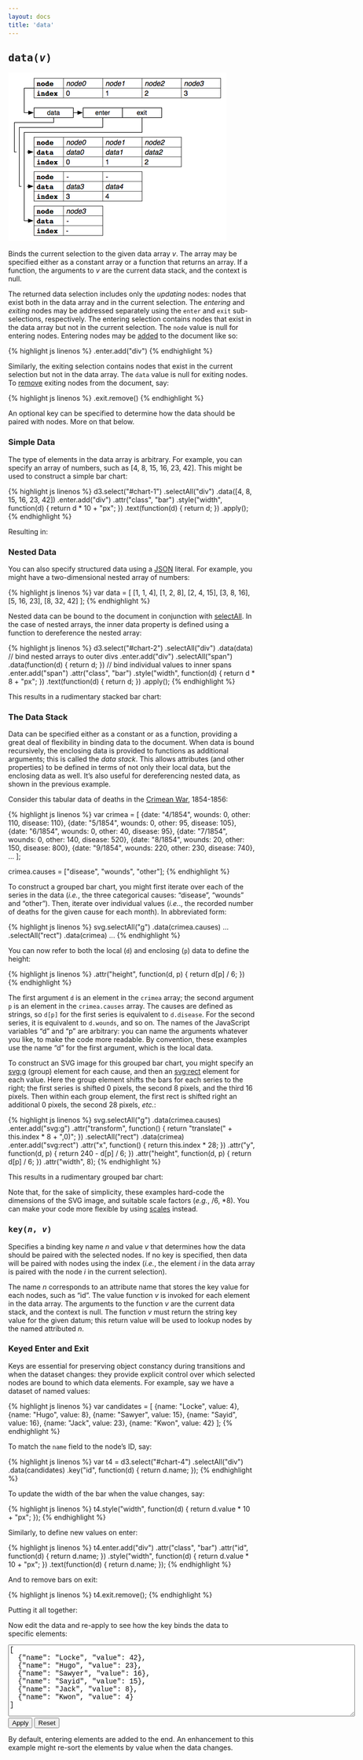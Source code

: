 ```yaml
---
layout: docs
title: 'data'
---
```


## <tt>data(<i>v</i>)</tt>

![data](data.png)

Binds the current selection to the given data array *v*. The array may be
specified either as a constant array or a function that returns an array. If a
function, the arguments to *v* are the current data stack, and the context is
null.

The returned data selection includes only the *updating* nodes: nodes that exist
both in the data array and in the current selection. The *entering* and
*exiting* nodes may be addressed separately using the `enter` and `exit`
sub-selections, respectively. The entering selection contains nodes that exist
in the data array but not in the current selection. The `node` value is null for
entering nodes. Entering nodes may be [added](add.html) to the document like so:

{% highlight js linenos %}
.enter.add("div")
{% endhighlight %}

Similarly, the exiting selection contains nodes that exist in the current
selection but not in the data array. The `data` value is null for exiting
nodes. To [remove](remove.html) exiting nodes from the document, say:

{% highlight js linenos %}
.exit.remove()
{% endhighlight %}

An optional key can be specified to determine how the data should be paired with
nodes. More on that below.

### Simple Data

The type of elements in the data array is arbitrary. For example, you can
specify an array of numbers, such as \[4, 8, 15, 16, 23, 42\]. This might be
used to construct a simple bar chart:

{% highlight js linenos %}
d3.select("#chart-1")
  .selectAll("div")
    .data([4, 8, 15, 16, 23, 42])
  .enter.add("div")
    .attr("class", "bar")
    .style("width", function(d) { return d * 10 + "px"; })
    .text(function(d) { return d; })
  .apply();
{% endhighlight %}

Resulting in:

<style type="text/css">
textarea {
  font: 14px Courier;
  width: 700px;
  height: 140px;
}
.bar {
  text-align: right;
  font: 10px sans-serif;
  padding: 4px;
  margin: 0 1px 1px 0;
  color: white;
  background-color: steelblue;
  -webkit-transition: width 500ms ease;
  -moz-transition: width 500ms ease;
}
span.bar{display:inline-block;}
line{stroke:black;}
line,rect{shape-rendering:crispEdges}
.q0{fill:#1f77b4}
.q1{fill:#ff7f0e}
.q2{fill:#2ca02c}
.q3{fill:#d62728}
.q4{fill:#9467bd}
.q5{fill:#8c564b}
.q6{fill:#e377c2}
.q7{fill:#7f7f7f}
.q8{fill:#bcbd22}
.q9{fill:#17becf}
</style>

<div id="chart-1">
</div>

<script type="text/javascript">
d3.select("#chart-1")
  .selectAll("div")
    .data([4, 8, 15, 16, 23, 42])
  .enter.add("div")
    .attr("class", "bar")
    .style("width", function(d) { return d * 10 + "px"; })
    .text(function(d) { return d; })
  .apply();
</script>

### Nested Data

You can also specify structured data using a [JSON](http://json.org/) literal.
For example, you might have a two-dimensional nested array of numbers:

{% highlight js linenos %}
var data = [
  [1, 1, 4],
  [1, 2, 8],
  [2, 4, 15],
  [3, 8, 16],
  [5, 16, 23],
  [8, 32, 42]
];
{% endhighlight %}

Nested data can be bound to the document in conjunction with
[selectAll](selectAll.html). In the case of nested arrays, the inner data
property is defined using a function to dereference the nested array:

{% highlight js linenos %}
d3.select("#chart-2")
  .selectAll("div")
    .data(data) // bind nested arrays to outer divs
  .enter.add("div")
  .selectAll("span")
    .data(function(d) { return d; }) // bind individual values to inner spans
  .enter.add("span")
    .attr("class", "bar")
    .style("width", function(d) { return d * 8 + "px"; })
    .text(function(d) { return d; })
  .apply();
{% endhighlight %}

This results in a rudimentary stacked bar chart:

<div id="chart-2">
</div>

<script type="text/javascript">
var data = [
  [1, 1, 4],
  [1, 2, 8],
  [2, 4, 15],
  [3, 8, 16],
  [5, 16, 23],
  [8, 32, 42]
];

d3.select("#chart-2")
  .selectAll("div")
    .data(data)
  .enter.add("div")
  .selectAll("span")
    .data(function(d) { return d; })
  .enter.add("span")
    .attr("class", "bar")
    .style("opacity", function() { return (3 + this.index) / 5; })
    .style("display", "inline-block")
    .style("width", function(d) { return d * 8 + "px"; })
    .text(function(d) { return d; })
  .apply();
</script>

### The Data Stack

Data can be specified either as a constant or as a function, providing a great
deal of flexibility in binding data to the document. When data is bound
recursively, the enclosing data is provided to functions as additional
arguments; this is called the *data stack*. This allows attributes (and other
properties) to be defined in terms of not only their local data, but the
enclosing data as well. It&rsquo;s also useful for dereferencing nested data, as
shown in the previous example.

Consider this tabular data of deaths in the [Crimean
War](http://en.wikipedia.org/wiki/Crimean_War), 1854-1856:

{% highlight js linenos %}
var crimea = [
  {date: "4/1854", wounds: 0, other: 110, disease: 110},
  {date: "5/1854", wounds: 0, other: 95, disease: 105},
  {date: "6/1854", wounds: 0, other: 40, disease: 95},
  {date: "7/1854", wounds: 0, other: 140, disease: 520},
  {date: "8/1854", wounds: 20, other: 150, disease: 800},
  {date: "9/1854", wounds: 220, other: 230, disease: 740},
  ...
];

crimea.causes = ["disease", "wounds", "other"];
{% endhighlight %}

To construct a grouped bar chart, you might first iterate over each of the
series in the data (*i.e.*, the three categorical causes: &ldquo;disease&rdquo;,
&ldquo;wounds&rdquo; and &ldquo;other&rdquo;). Then, iterate over individual
values (*i.e.*., the recorded number of deaths for the given cause for each
month). In abbreviated form:

{% highlight js linenos %}
svg.selectAll("g")
    .data(crimea.causes)
    ...
  .selectAll("rect")
    .data(crimea)
    ...
{% endhighlight %}

You can now refer to both the local (`d`) and enclosing (`p`) data to define
the height:

{% highlight js linenos %}
.attr("height", function(d, p) { return d[p] / 6; })
{% endhighlight %}

The first argument `d` is an element in the `crimea` array; the second argument
`p` is an element in the `crimea.causes` array. The causes are defined as
strings, so `d[p]` for the first series is equivalent to `d.disease`.  For the
second series, it is equivalent to `d.wounds`, and so on. The names of the
JavaScript variables &ldquo;d&rdquo; and &ldquo;p&rdquo; are arbitrary: you can
name the arguments whatever you like, to make the code more readable. By
convention, these examples use the name &ldquo;d&rdquo; for the first argument,
which is the local data.

To construct an SVG image for this grouped bar chart, you might specify an
[svg:g](http://www.w3.org/TR/SVG/struct.html#GElement) (group) element for each
cause, and then an [svg:rect](http://www.w3.org/TR/SVG/shapes.html#RectElement)
element for each value. Here the group element shifts the bars for each series
to the right; the first series is shifted 0 pixels, the second 8 pixels, and the
third 16 pixels. Then within each group element, the first rect is shifted right
an additional 0 pixels, the second 28 pixels, *etc.*:

{% highlight js linenos %}
svg.selectAll("g")
    .data(crimea.causes)
  .enter.add("svg:g")
    .attr("transform", function() { return "translate(" + this.index * 8 + ",0)"; })
  .selectAll("rect")
    .data(crimea)
  .enter.add("svg:rect")
    .attr("x", function() { return this.index * 28; })
    .attr("y", function(d, p) { return 240 - d[p] / 6; })
    .attr("height", function(d, p) { return d[p] / 6; })
    .attr("width", 8);
{% endhighlight %}

This results in a rudimentary grouped bar chart:

<div id="chart-3">
</div>

<script type="text/javascript" src="crimea.js"> </script>
<script type="text/javascript">
var svg = d3.select("#chart-3")
  .add("svg:svg")
    .attr("height", 240)
    .attr("width", 790);

svg.selectAll("g")
    .data(crimea.causes)
  .enter.add("svg:g")
    .attr("transform", function() { return "translate(" + this.index * 8 + ",0)"; })
    .attr("class", function() { return "q" + this.index; })
  .selectAll("rect")
    .data(crimea)
  .enter.add("svg:rect")
    .attr("x", function() { return this.index * 28; })
    .attr("y", function(d, p) { return 240 - d[p] / 6; })
    .attr("height", function(d, p) { return d[p] / 6; })
    .attr("width", 8);

svg.add("svg:line")
    .attr("x1", 0)
    .attr("y1", 240)
    .attr("x2", 790)
    .attr("y2", 240);

svg.apply();
</script>

Note that, for the sake of simplicity, these examples hard-code the dimensions
of the SVG image, and suitable scale factors (*e.g.*, /6, \*8). You can make
your code more flexible by using [scales](scale.html) instead.

### <tt>key(<i>n</i>, <i>v</i>)</tt>

Specifies a binding key name *n* and value *v* that determines how the data
should be paired with the selected nodes. If no key is specified, then data will
be paired with nodes using the index (*i.e.*, the element *i* in the data array
is paired with the node *i* in the current selection).

The name *n* corresponds to an attribute name that stores the key value for each
nodes, such as &ldquo;id&rdquo;. The value function *v* is invoked for each
element in the data array. The arguments to the function *v* are the current
data stack, and the context is null. The function *v* must return the string key
value for the given datum; this return value will be used to lookup nodes by the
named attributed *n*.

### Keyed Enter and Exit

Keys are essential for preserving object constancy during transitions and when
the dataset changes: they provide explicit control over which selected nodes are
bound to which data elements. For example, say we have a dataset of named
values:

{% highlight js linenos %}
var candidates = [
  {name: "Locke", value: 4},
  {name: "Hugo", value: 8},
  {name: "Sawyer", value: 15},
  {name: "Sayid", value: 16},
  {name: "Jack", value: 23},
  {name: "Kwon", value: 42}
];
{% endhighlight %}

To match the `name` field to the node&rsquo;s ID, say:

{% highlight js linenos %}
var t4 = d3.select("#chart-4")
  .selectAll("div")
    .data(candidates)
    .key("id", function(d) { return d.name; });
{% endhighlight %}

To update the width of the bar when the value changes, say:

{% highlight js linenos %}
t4.style("width", function(d) { return d.value * 10 + "px"; });
{% endhighlight %}

Similarly, to define new values on enter:

{% highlight js linenos %}
t4.enter.add("div")
    .attr("class", "bar")
    .attr("id", function(d) { return d.name; })
    .style("width", function(d) { return d.value * 10 + "px"; })
    .text(function(d) { return d.name; });
{% endhighlight %}

And to remove bars on exit:

{% highlight js linenos %}
t4.exit.remove();
{% endhighlight %}

Putting it all together:

<div id="chart-4">
</div>

<script type="text/javascript">
var candidates = [
  {name: "Locke", value: 4},
  {name: "Hugo", value: 8},
  {name: "Sawyer", value: 15},
  {name: "Sayid", value: 16},
  {name: "Jack", value: 23},
  {name: "Kwon", value: 42}
], _candidates = "[\n  {\"name\": \"Locke\", \"value\": 4},\n  {\"name\": \"Hugo\", \"value\": 8},\n  {\"name\": \"Sawyer\", \"value\": 15},\n  {\"name\": \"Sayid\", \"value\": 16},\n  {\"name\": \"Jack\", \"value\": 23},\n  {\"name\": \"Kwon\", \"value\": 42}\n]";

var t4 = d3.select("#chart-4")
  .selectAll("div")
    .data(function() { return candidates; })
    .key("id", function(d) { return d.name; });

t4.style("width", function(d) { return d.value * 10 + "px"; });

t4.enter.add("div")
    .attr("class", "bar")
    .attr("id", function(d) { return d.name; })
    .style("width", function(d) { return d.value * 10 + "px"; })
    .text(function(d) { return d.name; });

t4.exit.remove();

t4.apply();
</script>

Now edit the data and re-apply to see how the key binds the data to specific
elements:

<div class="highlight ex">
  <textarea id="candidates">[
  {"name": "Locke", "value": 42},
  {"name": "Hugo", "value": 23},
  {"name": "Sawyer", "value": 16},
  {"name": "Sayid", "value": 15},
  {"name": "Jack", "value": 8},
  {"name": "Kwon", "value": 4}
]</textarea><br>
  <button onclick="candidates=JSON.parse(document.getElementById('candidates').value);t4.apply()">
    Apply
  </button>
  <button onclick="candidates=JSON.parse(document.getElementById('candidates').value=_candidates);t4.apply()">
    Reset
  </button>
</div>

By default, entering elements are added to the end. An enhancement to this
example might re-sort the elements by value when the data changes.

